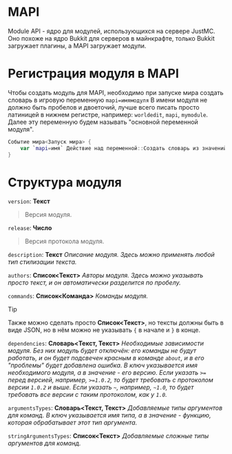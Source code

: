 # MAPI
Module API - ядро для модулей, использующихся на сервере JustMC. Оно похоже на ядро Bukkit для серверов в майнкрафте, только Bukkit загружает плагины, а MAPI загружает модули.

# Регистрация модуля в MAPI
Чтобы создать модуль для MAPI, необходимо при запуске мира создать словарь в игровую переменную `mapi=имямодуля` В имени модуля не должно быть пробелов и двоеточий, лучше всего писать просто латиницей в нижнем регистре, например: `worldedit`, `mapi`, `mymodule`. Далее эту переменную будем называть "основной переменной модуля".

```kt
Событие мира<Запуск мира> {
    var `mapi=имя` Действие над переменной::Создать словарь из значений();
}
```

# Структура модуля
`version`: **Текст**
> Версия модуля.

`release`: **Число**
> Версия протокола модуля.

`description`: **Текст**
*Описание модуля. Здесь можно применять любой тип стилизации текста.*

`authors`: **Список<Текст>**
*Авторы модуля. Здесь можно указывать просто текст, и он автоматически разделится по пробелу.*

`commands`: **Список<Команда>**
*Команды модуля.*
> [!TIP]
> Также можно сделать просто **Список<Текст>**, но тексты должны быть в виде JSON, но в нём можно не указывать `{` в начале и `}` в конце.

`dependencies`: **Словарь<Текст, Текст>**
*Необходимые зависимости модуля. Без них модуль будет отключён: его команды не будут работать, и он будет подсвечен красным в команде `about`, и в его "проблемы" будет добавлена ошибка. В ключ указывается имя необходимого модуля, а в значение - его версию. Если указать `>=` перед версией, например, `>=1.0.2`, то будет требовать с протоколом версии `1.0.2` и выше. Если указать `~`, например, `~1.0`, то будет требовать все версии с таким протоколом, как у `1.0`.*

`argumentsTypes`: **Словарь<Текст, Текст>**
*Добавляемые типы аргументов для команд. В ключ указывается имя типа, а в значение - функцию, которая обрабатывает этот тип аргумента.*

`stringArgumentsTypes`: **Список<Текст>**
*Добавляемые сложные типы аргументов для команд.*
